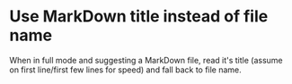 # Use MarkDown title instead of file name

When in full mode and suggesting a MarkDown file, read it's title (assume on first line/first few lines for speed) and fall back to file name.
